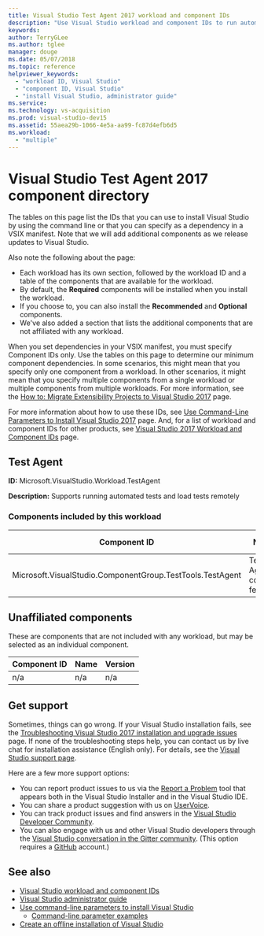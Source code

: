 ```yaml
---
title: Visual Studio Test Agent 2017 workload and component IDs
description: "Use Visual Studio workload and component IDs to run automated tests and load tests remotely"
keywords:
author: TerryGLee
ms.author: tglee
manager: douge
ms.date: 05/07/2018
ms.topic: reference
helpviewer_keywords:
  - "workload ID, Visual Studio"
  - "component ID, Visual Studio"
  - "install Visual Studio, administrator guide"
ms.service:
ms.technology: vs-acquisition
ms.prod: visual-studio-dev15
ms.assetid: 55aea29b-1066-4e5a-aa99-fc87d4efb6d5
ms.workload:
  - "multiple"
---
```

# Visual Studio Test Agent 2017 component directory

The tables on this page list the IDs that you can use to install Visual Studio by using the command line or that you can specify as a dependency in a VSIX manifest. Note that we will add additional components as we release updates to Visual Studio.

Also note the following about the page:

* Each workload has its own section, followed by the workload ID and a table of the components that are available for the workload.
* By default, the **Required** components will be installed when you install the workload.
* If you choose to, you can also install the **Recommended** and **Optional** components.
* We've also added a section that lists the additional components that are not affiliated with any workload.

When you set dependencies in your VSIX manifest, you must specify Component IDs only. Use the tables on this page to determine our minimum component dependencies. In some scenarios, this might mean that you specify only one component from a workload. In other scenarios, it might mean that you specify multiple components from a single workload or multiple components from multiple workloads. For more information, see the [How to: Migrate Extensibility Projects to Visual Studio 2017](../extensibility/how-to-migrate-extensibility-projects-to-visual-studio-2017.md) page.

For more information about how to use these IDs, see [Use Command-Line Parameters to Install Visual Studio 2017](use-command-line-parameters-to-install-visual-studio.md) page. And, for a list of workload and component IDs for other products, see [Visual Studio 2017 Workload and Component IDs](workload-and-component-ids.md) page.

## Test Agent

**ID:** Microsoft.VisualStudio.Workload.TestAgent

**Description:** Supports running automated tests and load tests remotely

### Components included by this workload

Component ID | Name | Version | Dependency type
--- | --- | --- | ---
Microsoft.VisualStudio.ComponentGroup.TestTools.TestAgent | Test Agent core features | 15.0.27019.1 | Required

## Unaffiliated components

These are components that are not included with any workload, but may be selected as an individual component.

Component ID | Name | Version
--- | --- | ---
n/a | n/a | n/a

## Get support

Sometimes, things can go wrong. If your Visual Studio installation fails, see the [Troubleshooting Visual Studio 2017 installation and upgrade issues](troubleshooting-installation-issues.md) page. If none of the troubleshooting steps help, you can contact us by live chat for installation assistance (English only). For details, see the [Visual Studio support page](https://www.visualstudio.com/vs/support/#talktous).

Here are a few more support options:

* You can report product issues to us via the [Report a Problem](../ide/how-to-report-a-problem-with-visual-studio-2017.md) tool that appears both in the Visual Studio Installer and in the Visual Studio IDE.
* You can share a product suggestion with us on [UserVoice](https://visualstudio.uservoice.com/forums/121579).
* You can track product issues and find answers in the [Visual Studio Developer Community](https://developercommunity.visualstudio.com/).
* You can also engage with us and other Visual Studio developers through the [Visual Studio conversation in the Gitter community](https://gitter.im/Microsoft/VisualStudio). (This option requires a [GitHub](https://github.com/) account.)

## See also

* [Visual Studio workload and component IDs](workload-and-component-ids.md)
* [Visual Studio administrator guide](visual-studio-administrator-guide.md)
* [Use command-line parameters to install Visual Studio](use-command-line-parameters-to-install-visual-studio.md)
  * [Command-line parameter examples](command-line-parameter-examples.md)
* [Create an offline installation of Visual Studio](create-an-offline-installation-of-visual-studio.md)
